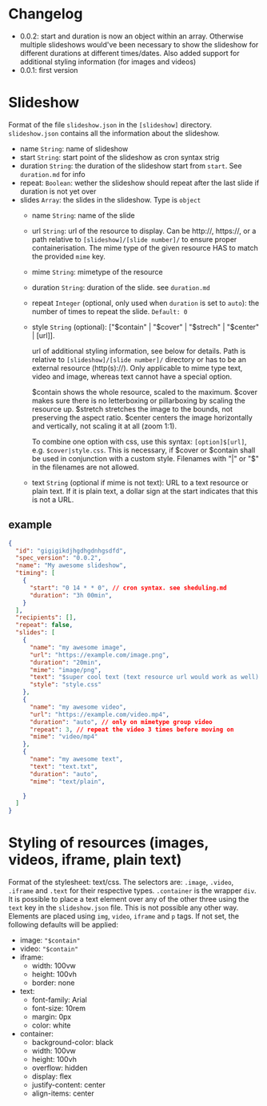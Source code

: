 # Changelog
- 0.0.2: start and duration is now an object within an array. Otherwise multiple slideshows would've been necessary to show the slideshow for different durations at different times/dates. Also added support for additional styling information (for images and videos)
- 0.0.1: first version

# Slideshow
Format of the file `slideshow.json` in the `[slideshow]` directory. `slideshow.json` contains all the information about the slideshow.
- name `String`: name of slideshow
- start `String`: start point of the slideshow as cron syntax strig
- duration `String`: the duration of the slideshow start from `start`. See `duration.md` for info
- repeat: `Boolean`: wether the slideshow should repeat after the last slide if duration is not yet over
- slides `Array`: the slides in the slideshow. Type is `object`
  - name `String`: name of the slide
  - url `String`: url of the resource to display. Can be http://, https://, or a path relative to `[slideshow]/[slide number]/` to ensure proper containerisation. The mime type of the given resource HAS to match the provided `mime` key.
  - mime `String`: mimetype of the resource
  - duration `String`: duration of the slide. see `duration.md`
  - repeat `Integer` (optional, only used when `duration` is set to `auto`): the number of times to repeat the slide. `Default: 0`
  - style `String` (optional): ["$contain" | "$cover" | "$strech" | "$center" | [url]].

    url of additional styling information, see below for details. Path is relative to `[slideshow]/[slide number]/` directory or has to be an external resource (http(s)://). Only applicable to mime type text, video and image, whereas text cannot have a special option.

    $contain shows the whole resource, scaled to the maximum. $cover makes sure there is no letterboxing or pillarboxing by scaling the resource up. $stretch stretches the image to the bounds, not preserving the aspect ratio. $center centers the image horizontally and vertically, not scaling it at all (zoom 1:1).

    To combine one option with css, use this syntax: `[option]$[url]`, e.g. `$cover|style.css`. This is necessary, if $cover or $contain shall be used in conjunction with a custom style. Filenames with "|" or "$" in the filenames are not allowed.
  - text `String` (optional if mime is not text): URL to a text resource or plain text. If it is plain text, a dollar sign at the start indicates that this is not a URL.

## example
```json
{
  "id": "gigigikdjhgdhgdnhgsdfd",
  "spec_version": "0.0.2",
  "name": "My awesome slideshow",
  "timing": [
    {
      "start": "0 14 * * 0", // cron syntax. see sheduling.md
      "duration": "3h 00min",
    }
  ],
  "recipients": [],
  "repeat": false,
  "slides": [
    {
      "name": "my awesome image",
      "url": "https://example.com/image.png",
      "duration": "20min",
      "mime": "image/png",
      "text": "$super cool text (text resource url would work as well). The dollar-sign at the beginning is not visible and indicates that this is not a resource locator.",
      "style": "style.css"
    },
    {
      "name": "my awesome video",
      "url": "https://example.com/video.mp4",
      "duration": "auto", // only on mimetype group video
      "repeat": 3, // repeat the video 3 times before moving on
      "mime": "video/mp4"
    },
    {
      "name": "my awesome text",
      "text": "text.txt",
      "duration": "auto",
      "mime": "text/plain",

    }
  ]
}
```

# Styling of resources (images, videos, iframe, plain text)

Format of the stylesheet: text/css. The selectors are: `.image`, `.video`, `.iframe` and `.text` for their respective types. `.container` is the wrapper `div`. It is possible to place a text element over any of the other three using the `text` key in the `slideshow.json` file. This is not possible any other way. Elements are placed using `img`, `video`, `iframe` and `p` tags. If not set, the following defaults will be applied:
- image: `"$contain"`
- video: `"$contain"`
- iframe:
  - width: 100vw
  - height: 100vh
  - border: none
- text:
  - font-family: Arial
  - font-size: 10rem
  - margin: 0px
  - color: white
- container:
  - background-color: black
  - width: 100vw
  - height: 100vh
  - overflow: hidden
  - display: flex
  - justify-content: center
  - align-items: center
